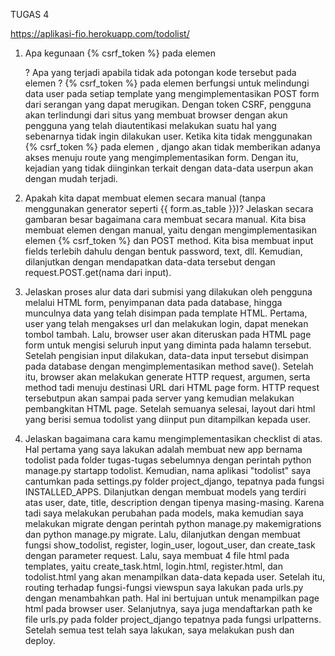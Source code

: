 TUGAS 4 

https://aplikasi-fio.herokuapp.com/todolist/

1.  Apa kegunaan {% csrf_token %} pada elemen <form>? Apa yang terjadi apabila tidak ada potongan kode tersebut pada elemen <form>?
{% csrf_token %} pada elemen <form> berfungsi untuk melindungi data user pada setiap template yang mengimplementasikan POST form dari serangan yang dapat merugikan. Dengan token CSRF, pengguna akan terlindungi dari situs yang membuat browser dengan akun pengguna yang telah diautentikasi melakukan suatu hal yang sebenarnya tidak ingin dilakukan user. Ketika kita tidak menggunakan {% csrf_token %} pada elemen <form>, django akan tidak memberikan adanya akses menuju route yang mengimplementasikan form. Dengan itu, kejadian yang tidak diinginkan terkait dengan data-data userpun akan dengan mudah terjadi.

2. Apakah kita dapat membuat elemen <form> secara manual (tanpa menggunakan generator seperti {{ form.as_table }})? Jelaskan secara gambaran besar bagaimana cara membuat <form> secara manual.
Kita bisa membuat elemen <form> dengan manual, yaitu dengan mengimplementasikan elemen {% csrf_token %} dan POST method. Kita bisa membuat input fields terlebih dahulu dengan bentuk password, text, dll. Kemudian, dilanjutkan dengan mendapatkan data-data tersebut dengan request.POST.get(nama dari input).

3. Jelaskan proses alur data dari submisi yang dilakukan oleh pengguna melalui HTML form, penyimpanan data pada database, hingga munculnya data yang telah disimpan pada template HTML.
Pertama, user yang telah mengakses url dan melakukan login, dapat menekan tombol tambah. Lalu, browser user akan diteruskan pada HTML page form untuk mengisi seluruh input yang diminta pada halamn tersebut. Setelah pengisian input dilakukan, data-data input tersebut disimpan pada database dengan mengimplementasikan method save(). Setelah itu, browser akan melakukan generate HTTP request, argumen, serta method tadi menuju destinasi URL dari HTML page form. HTTP request tersebutpun akan sampai pada server yang kemudian melakukan pembangkitan HTML page. Setelah semuanya selesai, layout dari html yang berisi semua todolist yang diinput pun ditampilkan kepada user.

4. Jelaskan bagaimana cara kamu mengimplementasikan checklist di atas.
Hal pertama yang saya lakukan adalah membuat new app bernama todolist pada folder tugas-tugas sebelumnya dengan perintah python manage.py startapp todolist. Kemudian, nama aplikasi "todolist" saya cantumkan pada settings.py folder project_django, tepatnya pada fungsi INSTALLED_APPS. Dilanjutkan dengan membuat models yang terdiri atas user, date, title, description dengan tipenya masing-masing. Karena tadi saya melakukan perubahan pada models, maka kemudian saya melakukan migrate dengan perintah python manage.py makemigrations dan python manage.py migrate. Lalu, dilanjutkan dengan membuat fungsi show_todolist, register, login_user, logout_user, dan create_task dengan parameter request. Lalu, saya membuat 4 file html pada templates, yaitu create_task.html, login.html, register.html, dan todolist.html yang akan menampilkan data-data kepada user. Setelah itu, routing terhadap fungsi-fungsi viewspun saya lakukan pada urls.py dengan menambahkan path. Hal ini bertujuan untuk menampilkan page html pada browser user. Selanjutnya, saya juga mendaftarkan path ke file urls.py pada folder project_django tepatnya pada fungsi urlpatterns. Setelah semua test telah saya lakukan, saya melakukan push dan deploy.